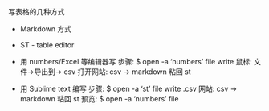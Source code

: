 
写表格的几种方式
- Markdown 方式
- ST - table editor 


- 用 numbers/Excel 等编辑器写
步骤: 
$ open -a ‘numbers’ file
write
鼠标: 文件-\>导出到-\> csv
打开网站: csv -\> markdown
粘回 st

- 用 Sublime text 编写
步骤:
$ open -a ‘st’ file
write .csv
网站: csv -\> markdown
粘回 st
预览: $ open -a ‘numbers’ file

